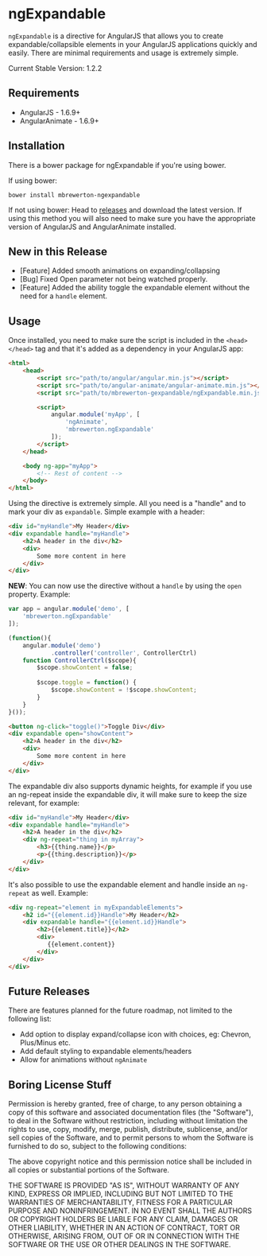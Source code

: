 # ngExpandable
`ngExpandable` is a directive for AngularJS that allows you to create expandable/collapsible elements in your AngularJS applications quickly and easily. There are minimal requirements and usage is extremely simple.

Current Stable Version: 1.2.2

## Requirements
- AngularJS - 1.6.9+ 
- AngularAnimate - 1.6.9+

## Installation
There is a bower package for ngExpandable if you're using bower.

If using bower:
```
bower install mbrewerton-ngexpandable
```

If not using bower:
Head to [releases](https://github.com/mbrewerton/NgExpandable/releases) and download the latest version. If using this method you will also need to make sure you have the appropriate version of AngularJS and AngularAnimate installed.

## New in this Release
- [Feature] Added smooth animations on expanding/collapsing
- [Bug] Fixed Open parameter not being watched properly.
- [Feature] Added the ability toggle the expandable element without the need for a `handle` element.

## Usage
Once installed, you need to make sure the script is included in the `<head></head>` tag and that it's added as a dependency in your AngularJS app:
```html
<html>
    <head>
        <script src="path/to/angular/angular.min.js"></script>
        <script src="path/to/angular-animate/angular-animate.min.js"></script>
        <script src="path/to/mbrewerton-gexpandable/ngExpandable.min.js"></script>

        <script>
            angular.module('myApp', [
                'ngAnimate',
                'mbrewerton.ngExpandable'
            ]);
        </script>
    </head>

    <body ng-app="myApp">
        <!-- Rest of content -->
    </body>
</html>
```

Using the directive is extremely simple. All you need is a "handle" and to mark your div as `expandable`. Simple example with a header:

```html
<div id="myHandle">My Header</div>
<div expandable handle="myHandle">
    <h2>A header in the div</h2>
    <div>
        Some more content in here
    </div>
</div>
```

**NEW**: You can now use the directive without a `handle` by using the `open` property. Example:
```js
var app = angular.module('demo', [
    'mbrewerton.ngExpandable'
]);

(function(){            
    angular.module('demo')
            .controller('controller', ControllerCtrl)
    function ControllerCtrl($scope){
        $scope.showContent = false;
        
        $scope.toggle = function() {
            $scope.showContent = !$scope.showContent;
        }
    }            
}());
```
```html
<button ng-click="toggle()">Toggle Div</div>
<div expandable open="showContent">
    <h2>A header in the div</h2>
    <div>
        Some more content in here
    </div>
</div>
```

The expandable div also supports dynamic heights, for example if you use an ng-repeat inside the expandable div, it will make sure to keep the size relevant, for example:

```html
<div id="myHandle">My Header</div>
<div expandable handle="myHandle">
    <h2>A header in the div</h2>
    <div ng-repeat="thing in myArray">
        <h3>{{thing.name}}</p>
        <p>{{thing.description}}</p>
    </div>
</div>
```

It's also possible to use the expandable element and handle inside an `ng-repeat` as well. Example:

```html
<div ng-repeat="element in myExpandableElements">
    <h2 id="{{element.id}}Handle">My Header</h2>
    <div expandable handle="{{element.id}}Handle">
        <h2>{{element.title}}</h2>
        <div>
           {{element.content}}
        </div>
    </div>
</div>
```

## Future Releases
There are features planned for the future roadmap, not limited to the following list:
- Add option to display expand/collapse icon with choices, eg: Chevron, Plus/Minus etc.
- Add default styling to expandable elements/headers
- Allow for animations without `ngAnimate` 

## Boring License Stuff
Permission is hereby granted, free of charge, to any person obtaining a copy of this software and associated documentation files (the "Software"), to deal in the Software without restriction, including without limitation the rights to use, copy, modify, merge, publish, distribute, sublicense, and/or sell copies of the Software, and to permit persons to whom the Software is furnished to do so, subject to the following conditions:

The above copyright notice and this permission notice shall be included in all copies or substantial portions of the Software.

THE SOFTWARE IS PROVIDED "AS IS", WITHOUT WARRANTY OF ANY KIND, EXPRESS OR IMPLIED, INCLUDING BUT NOT LIMITED TO THE WARRANTIES OF MERCHANTABILITY, FITNESS FOR A PARTICULAR PURPOSE AND NONINFRINGEMENT. IN NO EVENT SHALL THE AUTHORS OR COPYRIGHT HOLDERS BE LIABLE FOR ANY CLAIM, DAMAGES OR OTHER LIABILITY, WHETHER IN AN ACTION OF CONTRACT, TORT OR OTHERWISE, ARISING FROM, OUT OF OR IN CONNECTION WITH THE SOFTWARE OR THE USE OR OTHER DEALINGS IN THE SOFTWARE.